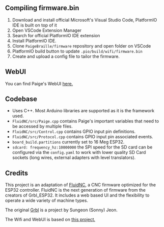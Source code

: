 ## Compiling firmware.bin

1. Download and install official Microsoft's Visual Studio Code, PlatformIO IDE is built on top of it
2. Open VSCode Extension Manager
3. Search for official PlatformIO IDE extension
4. Install PlatformIO IDE.
5. Clone `PaigeBraille/firmware` repository and open folder on VSCode
6. PlatformIO build button to update `.pio/build/wifi/firmware.bin`
6. Create and upload a config file to tailor the firmware. 

## WebUI

You can find Paige's WebUI [here.](https://github.com/PaigeBraille/paige-web-app)

## Codebase
- Uses C++. Most Arduino libraries are supported as it is the framework used.
- `FluidNC/src/Paige.cpp` contains Paige's important variables that need to be accessed by multiple files.
- `FluidNC/src/Control.cpp` contains GPIO input pin definitions.
- `FluidNC/src/Protocol.cpp` contains GPIO input pin associated events.
- `board_build.partitions` currently set to 16 Meg ESP32.
- `sdcard: frequency_hz:10000000` the SPI speed for the SD card can be configured via the `config.yaml` to work with lower quality SD Card sockets (long wires, external adapters with level translators).

## Credits

This project is an adaptation of [FluidNC](https://github.com/bdring/FluidNC),  a CNC firmware optimized for the ESP32 controller. FluidNC is the next generation of firmware from the creators of Grbl_ESP32. It includes a web based UI and the flexibility to operate a wide variety of machine types.

The original [Grbl](https://github.com/gnea/grbl) is a project by Sungeon (Sonny) Jeon.

The Wifi and WebUI is based on [this project.](https://github.com/luc-github/ESP3D-WEBUI)  

